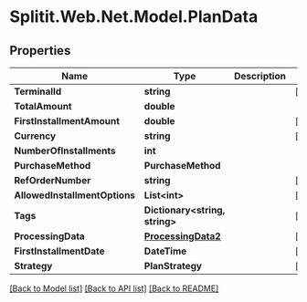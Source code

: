 # Splitit.Web.Net.Model.PlanData

## Properties

Name | Type | Description | Notes
------------ | ------------- | ------------- | -------------
**TerminalId** | **string** |  | [optional] 
**TotalAmount** | **double** |  | 
**FirstInstallmentAmount** | **double** |  | [optional] 
**Currency** | **string** |  | [optional] 
**NumberOfInstallments** | **int** |  | 
**PurchaseMethod** | **PurchaseMethod** |  | 
**RefOrderNumber** | **string** |  | [optional] 
**AllowedInstallmentOptions** | **List&lt;int&gt;** |  | [optional] 
**Tags** | **Dictionary&lt;string, string&gt;** |  | [optional] 
**ProcessingData** | [**ProcessingData2**](ProcessingData2.md) |  | [optional] 
**FirstInstallmentDate** | **DateTime** |  | [optional] 
**Strategy** | **PlanStrategy** |  | [optional] 

[[Back to Model list]](../README.md#documentation-for-models) [[Back to API list]](../README.md#documentation-for-api-endpoints) [[Back to README]](../README.md)

